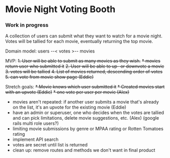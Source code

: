 # Movie Night Voting Booth
### Work in progress
A collection of users can submit what they want to watch for a movie night. Votes will be tallied for each movie, eventually returning the top movie.

Domain model:
users --< votes >-- movies

MVP: 
~~1. User will be able to submit as many movies as they wish.~~
  ~~* movies return user who submitted it~~
~~2. User will be able to up- or downvote a movie~~
~~3. votes will be tallied~~
~~4. List of movies returned, descending order of votes~~
~~5. can vote from movie show page (Eddie)~~

Stretch goals:
~~* Movie knows which user submitted it~~
~~* Created movies start with an upvote (Eddie)~~
~~* one vote per user per movie (Alex)~~
* movies aren't repeated: if another user submits a movie that's already on the list, it's an upvote for the existing movie (Eddie)
* have an admin or superuser, one who decides when the votes are tallied and can pick limitations, delete movie suggestions, etc. (Alex) (google rails multi role users?)
* limiting movie submissions by genre or MPAA rating or Rotten Tomatoes rating
* implement API search 
* votes are secret until list is returned
* clean up: remove routes and methods we don't want in final product

